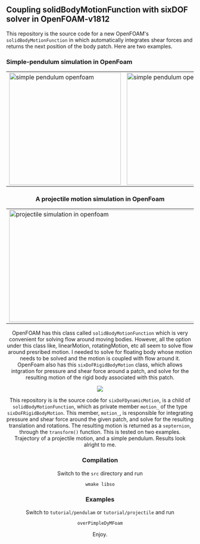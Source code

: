 ## Coupling solidBodyMotionFunction with sixDOF solver in OpenFOAM-v1812

This repository is the source code for a new OpenFOAM's  `solidBodyMotionFunction` in which automatically integrates shear forces and returns the next position of the body patch. Here are two examples. 

### Simple-pendulum simulation in OpenFoam

<center>
<table>
    <tr>
        <td>
          <img src="https://github.com/krajit/sixDoFDynamicMotion/blob/master/images/pendulum_U.gif?raw=true" alt="simple pendulum openfoam" height="300rem" width="300rem">
        </td>        
        <td>
          <img src="https://github.com/krajit/sixDoFDynamicMotion/blob/master/images/pendulum_meshMotion.gif?raw=true" alt="simple pendulum openfoam" height="300rem" width="300rem">
        </td>        
</tr>
</table>

### A projectile motion simulation in OpenFoam

<table>
    <tr>
        <td>
          <img src="https://github.com/krajit/sixDoFDynamicMotion/blob/master/images/projectileVelocity.gif" alt="projectile simulation in openfoam" height="300rem" width="500rem">
        </td>        
        <td>
          <img src="https://github.com/krajit/sixDoFDynamicMotion/blob/master/images/projectileMesh.gif?raw=true" alt="projectile simulation in openfoam" height="300rem" width="500rem">
        </td>        
</tr>
</table>


OpenFOAM has this class called `solidBodyMotionFunction` which is very convenient for solving flow around moving bodies. However, all the option under this class like, linearMotion, rotatingMotion, etc all seem to solve flow around presribed motion. I needed to solve for floating body whose motion needs to be solved and the motion is coupled with flow around it. OpenFoam also has this `sixDoFRigidBodyMotion` class, which allows intgration for pressure and shear force around a patch, and solve for the resulting motion of the rigid body associated with this patch. 

![](https://github.com/krajit/sixDoFDynamicMotion/blob/master/images/inheritence.png?raw=true)


This repository is is the source code for  `sixDoFDynamicMotion`, is a child of `solidBodyMotionFunction`, which as private member `motion_` of the type `sixDoFRigidBodyMotion`. This member, `motion_`, is responsible for integrating pressure and shear force around the given patch, and solve for the resulting  translation and rotations. The resulting motion is returned as a `septernion`, through the `transform()` function. This is tested on two examples. Trajectory of a projectile motion, and a simple pendulum. Results look alright to me. 

### Compilation
Switch to the `src` directory and run

```
wmake libso
```

### Examples
Switch to `tutorial/pendulam` or `tutorial/projectile` and run
```
overPimpleDyMFoam
```

Enjoy.


